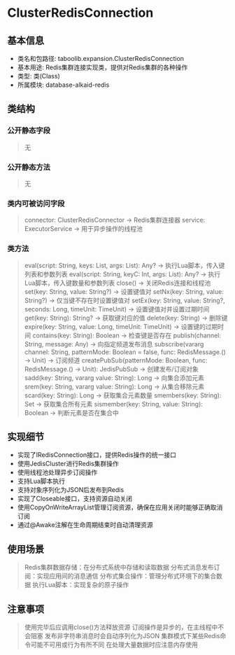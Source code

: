 # ClusterRedisConnection

## 基本信息
- 类名和包路径: taboolib.expansion.ClusterRedisConnection
- 基本用途: Redis集群连接实现类，提供对Redis集群的各种操作
- 类型: 类(Class)
- 所属模块: database-alkaid-redis

## 类结构

### 公开静态字段
> 无

### 公开静态方法
> 无

### 类内可被访问字段
> connector: ClusterRedisConnector -> Redis集群连接器
> service: ExecutorService -> 用于异步操作的线程池

### 类方法
> eval(script: String, keys: List<String>, args: List<String>): Any? -> 执行Lua脚本，传入键列表和参数列表
> eval(script: String, keyC: Int, args: List<String>): Any? -> 执行Lua脚本，传入键数量和参数列表
> close() -> 关闭Redis连接和线程池
> set(key: String, value: String?) -> 设置键值对
> setNx(key: String, value: String?) -> 仅当键不存在时设置键值对
> setEx(key: String, value: String?, seconds: Long, timeUnit: TimeUnit) -> 设置键值对并设置过期时间
> get(key: String): String? -> 获取键对应的值
> delete(key: String) -> 删除键
> expire(key: String, value: Long, timeUnit: TimeUnit) -> 设置键的过期时间
> contains(key: String): Boolean -> 检查键是否存在
> publish(channel: String, message: Any) -> 向指定频道发布消息
> subscribe(vararg channel: String, patternMode: Boolean = false, func: RedisMessage.() -> Unit) -> 订阅频道
> createPubSub(patternMode: Boolean, func: RedisMessage.() -> Unit): JedisPubSub -> 创建发布/订阅对象
> sadd(key: String, vararg value: String): Long -> 向集合添加元素
> srem(key: String, vararg value: String): Long -> 从集合移除元素
> scard(key: String): Long -> 获取集合元素数量
> smembers(key: String): Set<String> -> 获取集合所有元素
> sismember(key: String, value: String): Boolean -> 判断元素是否在集合中

## 实现细节
- 实现了IRedisConnection接口，提供Redis操作的统一接口
- 使用JedisCluster进行Redis集群操作
- 使用线程池处理异步订阅操作
- 支持Lua脚本执行
- 支持对象序列化为JSON后发布到Redis
- 实现了Closeable接口，支持资源自动关闭
- 使用CopyOnWriteArrayList管理订阅资源，确保在应用关闭时能够正确取消订阅
- 通过@Awake注解在生命周期结束时自动清理资源

## 使用场景
> Redis集群数据存储：在分布式系统中存储和读取数据
> 分布式消息发布订阅：实现应用间的消息通信
> 分布式集合操作：管理分布式环境下的集合数据
> 执行Lua脚本：实现复杂的原子操作

## 注意事项
> 使用完毕后应调用close()方法释放资源
> 订阅操作是异步的，在主线程中不会阻塞
> 发布非字符串消息时会自动序列化为JSON
> 集群模式下某些Redis命令可能不可用或行为有所不同
> 在处理大量数据时应注意内存使用
